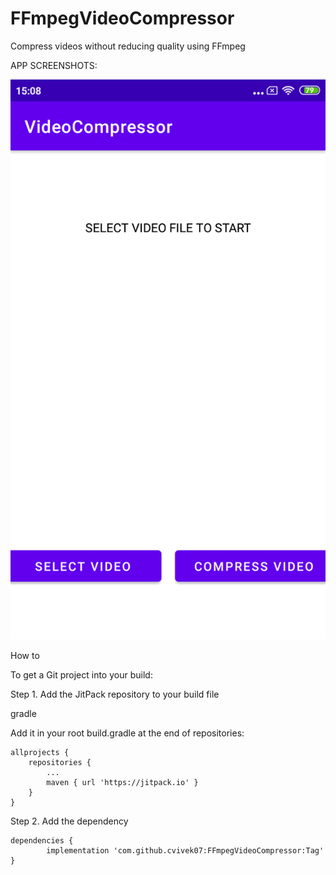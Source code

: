 # FFmpegVideoCompressor
Compress videos without reducing quality using FFmpeg

APP SCREENSHOTS:

![Alt text](https://github.com/cvivek07/FFmpegVideoCompressor/blob/master/screenshots/device-2021-04-12-150807.png?raw=true "Optional Title")

How to

To get a Git project into your build:

Step 1. Add the JitPack repository to your build file

gradle

Add it in your root build.gradle at the end of repositories:


	allprojects {
		repositories {
			...
			maven { url 'https://jitpack.io' }
		}
	}
	
  
  Step 2. Add the dependency

	dependencies {
	        implementation 'com.github.cvivek07:FFmpegVideoCompressor:Tag'
	}
